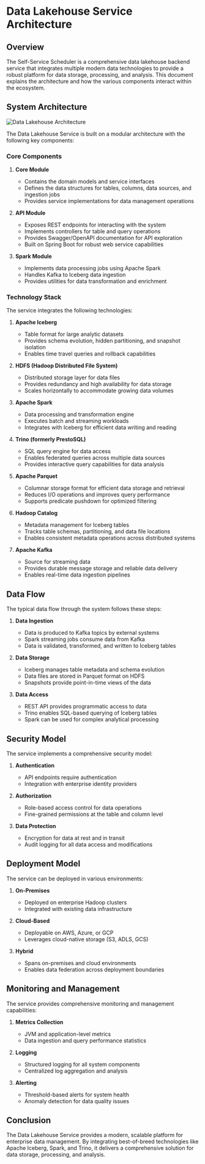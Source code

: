 # Data Lakehouse Service Architecture

## Overview

The Self-Service Scheduler is a comprehensive data lakehouse backend service that integrates multiple modern data technologies to provide a robust platform for data storage, processing, and analysis. This document explains the architecture and how the various components interact within the ecosystem.

## System Architecture

![Data Lakehouse Architecture](../images/architecture.png)

The Data Lakehouse Service is built on a modular architecture with the following key components:

### Core Components

1. **Core Module**
   - Contains the domain models and service interfaces
   - Defines the data structures for tables, columns, data sources, and ingestion jobs
   - Provides service implementations for data management operations

2. **API Module**
   - Exposes REST endpoints for interacting with the system
   - Implements controllers for table and query operations
   - Provides Swagger/OpenAPI documentation for API exploration
   - Built on Spring Boot for robust web service capabilities

3. **Spark Module**
   - Implements data processing jobs using Apache Spark
   - Handles Kafka to Iceberg data ingestion
   - Provides utilities for data transformation and enrichment

### Technology Stack

The service integrates the following technologies:

1. **Apache Iceberg**
   - Table format for large analytic datasets
   - Provides schema evolution, hidden partitioning, and snapshot isolation
   - Enables time travel queries and rollback capabilities

2. **HDFS (Hadoop Distributed File System)**
   - Distributed storage layer for data files
   - Provides redundancy and high availability for data storage
   - Scales horizontally to accommodate growing data volumes

3. **Apache Spark**
   - Data processing and transformation engine
   - Executes batch and streaming workloads
   - Integrates with Iceberg for efficient data writing and reading

4. **Trino (formerly PrestoSQL)**
   - SQL query engine for data access
   - Enables federated queries across multiple data sources
   - Provides interactive query capabilities for data analysis

5. **Apache Parquet**
   - Columnar storage format for efficient data storage and retrieval
   - Reduces I/O operations and improves query performance
   - Supports predicate pushdown for optimized filtering

6. **Hadoop Catalog**
   - Metadata management for Iceberg tables
   - Tracks table schemas, partitioning, and data file locations
   - Enables consistent metadata operations across distributed systems

7. **Apache Kafka**
   - Source for streaming data
   - Provides durable message storage and reliable data delivery
   - Enables real-time data ingestion pipelines

## Data Flow

The typical data flow through the system follows these steps:

1. **Data Ingestion**
   - Data is produced to Kafka topics by external systems
   - Spark streaming jobs consume data from Kafka
   - Data is validated, transformed, and written to Iceberg tables

2. **Data Storage**
   - Iceberg manages table metadata and schema evolution
   - Data files are stored in Parquet format on HDFS
   - Snapshots provide point-in-time views of the data

3. **Data Access**
   - REST API provides programmatic access to data
   - Trino enables SQL-based querying of Iceberg tables
   - Spark can be used for complex analytical processing

## Security Model

The service implements a comprehensive security model:

1. **Authentication**
   - API endpoints require authentication
   - Integration with enterprise identity providers

2. **Authorization**
   - Role-based access control for data operations
   - Fine-grained permissions at the table and column level

3. **Data Protection**
   - Encryption for data at rest and in transit
   - Audit logging for all data access and modifications

## Deployment Model

The service can be deployed in various environments:

1. **On-Premises**
   - Deployed on enterprise Hadoop clusters
   - Integrated with existing data infrastructure

2. **Cloud-Based**
   - Deployable on AWS, Azure, or GCP
   - Leverages cloud-native storage (S3, ADLS, GCS)

3. **Hybrid**
   - Spans on-premises and cloud environments
   - Enables data federation across deployment boundaries

## Monitoring and Management

The service provides comprehensive monitoring and management capabilities:

1. **Metrics Collection**
   - JVM and application-level metrics
   - Data ingestion and query performance statistics

2. **Logging**
   - Structured logging for all system components
   - Centralized log aggregation and analysis

3. **Alerting**
   - Threshold-based alerts for system health
   - Anomaly detection for data quality issues

## Conclusion

The Data Lakehouse Service provides a modern, scalable platform for enterprise data management. By integrating best-of-breed technologies like Apache Iceberg, Spark, and Trino, it delivers a comprehensive solution for data storage, processing, and analysis.
